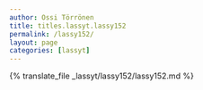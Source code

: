 ```yaml
---
author: Ossi Törrönen
title: titles.lassyt.lassy152
permalink: /lassy152/
layout: page
categories: [lassyt]
---
```

{% translate_file _lassyt/lassy152/lassy152.md %}